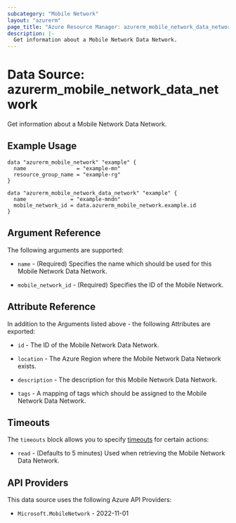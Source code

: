 ```yaml
---
subcategory: "Mobile Network"
layout: "azurerm"
page_title: "Azure Resource Manager: azurerm_mobile_network_data_network"
description: |-
  Get information about a Mobile Network Data Network.
---
```


# Data Source: azurerm_mobile_network_data_network

Get information about a Mobile Network Data Network.

## Example Usage

```hcl
data "azurerm_mobile_network" "example" {
  name                = "example-mn"
  resource_group_name = "example-rg"
}

data "azurerm_mobile_network_data_network" "example" {
  name              = "example-mndn"
  mobile_network_id = data.azurerm_mobile_network.example.id
}
```

## Argument Reference

The following arguments are supported:

* `name` - (Required) Specifies the name which should be used for this Mobile Network Data Network. 

* `mobile_network_id` - (Required) Specifies the ID of the Mobile Network. 

## Attribute Reference

In addition to the Arguments listed above - the following Attributes are exported:

* `id` - The ID of the Mobile Network Data Network.

* `location` - The Azure Region where the Mobile Network Data Network exists. 

* `description` - The description for this Mobile Network Data Network.

* `tags` - A mapping of tags which should be assigned to the Mobile Network Data Network.


## Timeouts

The `timeouts` block allows you to specify [timeouts](https://developer.hashicorp.com/terraform/language/resources/configure#define-operation-timeouts) for certain actions:

* `read` - (Defaults to 5 minutes) Used when retrieving the Mobile Network Data Network.

## API Providers
<!-- This section is generated, changes will be overwritten -->
This data source uses the following Azure API Providers:

* `Microsoft.MobileNetwork` - 2022-11-01
